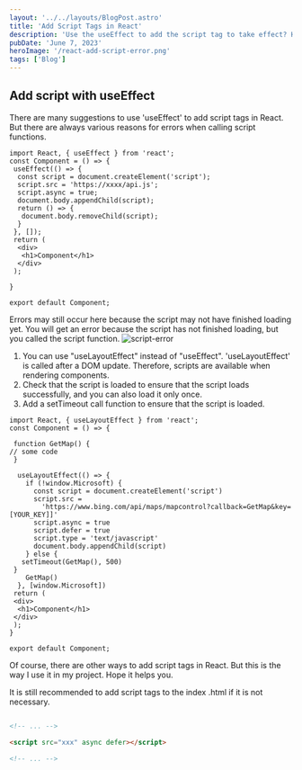 ```yaml
---
layout: '../../layouts/BlogPost.astro'
title: 'Add Script Tags in React'
description: 'Use the useEffect to add the script tag to take effect? How to solve it?'
pubDate: 'June 7, 2023'
heroImage: '/react-add-script-error.png'
tags: ['Blog']
---
```


## Add script with useEffect

There are many suggestions to use 'useEffect' to add script tags in React. But there are always various reasons for errors when calling script functions.

```tsx
import React, { useEffect } from 'react';
const Component = () => {
 useEffect(() => {
  const script = document.createElement('script');
  script.src = 'https://xxxx/api.js';
  script.async = true;
  document.body.appendChild(script);
  return () => {
   document.body.removeChild(script);
  }
 }, []);
 return (
  <div>
   <h1>Component</h1>
  </div>
 );

}

export default Component;
```

Errors may still occur here because the script may not have finished loading yet. You will get an error because the script has not finished loading, but you called the script function.
![script-error](/react-add-script-error.png)

1. You can use "useLayoutEffect" instead of "useEffect". 'useLayoutEffect' is called after a DOM update. Therefore, scripts are available when rendering components.
2. Check that the script is loaded to ensure that the script loads successfully, and you can also load it only once.
3. Add a setTimeout call function to ensure that the script is loaded.

```tsx
import React, { useLayoutEffect } from 'react';
const Component = () => {

 function GetMap() {
// some code
 }

  useLayoutEffect(() => {
    if (!window.Microsoft) {
      const script = document.createElement('script')
      script.src =
        'https://www.bing.com/api/maps/mapcontrol?callback=GetMap&key=[YOUR_KEY]]'
      script.async = true
      script.defer = true
      script.type = 'text/javascript'
      document.body.appendChild(script)
    } else { 
   setTimeout(GetMap(), 500)
 }
    GetMap()
  }, [window.Microsoft])
 return (
 <div>
  <h1>Component</h1>
 </div>
 );
}

export default Component;
```

Of course, there are other ways to add script tags in React. But this is the way I use it in my project. Hope it helps you.

It is still recommended to add script tags to the index .html if it is not necessary.

```html

<!-- ... -->

<script src="xxx" async defer></script>

<!-- ... -->

```
